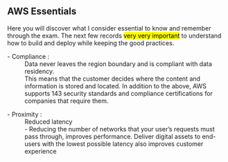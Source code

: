 ## AWS Essentials

Here you will discover what I consider essential to know and remember through the exam. The next few records <mark>very very important</mark> to understand how to build and deploy while keeping the good practices.
<dl>
<dt> - Compliance : </dt><dd>Data never leaves the region boundary and is compliant with data residency.</dd> <dd>This means that the customer decides where the content and information is stored and located. 
  In addition to the above, AWS supports 143 security standards and compliance certifications for companies that require them.</dd>
</dl>

<dl>
<dt> - Proximity : </dt><dd>Reduced latency</dd>
<dd> - Reducing the number of networks that your user’s requests must pass through, improves performance. Deliver digital assets to end-users with the lowest possible latency also improves customer experience </dd>
</dl>
